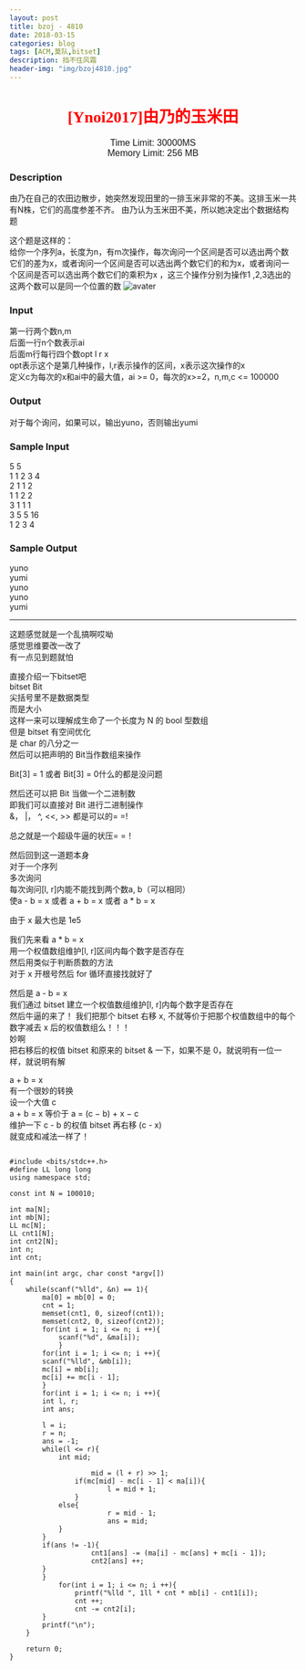 ```yaml
---
layout: post
title: bzoj - 4810
date: 2018-03-15
categories: blog
tags: [ACM,莫队,bitset]
description: 挡不住风霜
header-img: "img/bzoj4810.jpg"
---
```





<center><h1><font face="verdana" color="red"> [Ynoi2017]由乃的玉米田 </font></h1></center>

<center><font size="3" face="arial"> Time Limit: 30000MS </font></center>	 
<center><font size="3" face="arial"> Memory Limit: 256 MB </font></center>	 	



### Description

由乃在自己的农田边散步，她突然发现田里的一排玉米非常的不美。这排玉米一共有N株，它们的高度参差不齐。
由乃认为玉米田不美，所以她决定出个数据结构题<br>
 
这个题是这样的：<br>
给你一个序列a，长度为n，有m次操作，每次询问一个区间是否可以选出两个数它们的差为x，或者询问一个区间是否可以选出两个数它们的和为x，或者询问一个区间是否可以选出两个数它们的乘积为x ，这三个操作分别为操作1
,2,3选出的这两个数可以是同一个位置的数
![avater](https://raw.githubusercontent.com/seventeenjcinta/seventeenjcinta.GitHub.io/master/img/vv1(4).jpg)

### Input

第一行两个数n,m<br>
后面一行n个数表示ai<br>
后面m行每行四个数opt l r x<br>
opt表示这个是第几种操作，l,r表示操作的区间，x表示这次操作的x<br>
定义c为每次的x和ai中的最大值，ai >= 0，每次的x>=2，n,m,c <= 100000<br>

### Output

对于每个询问，如果可以，输出yuno，否则输出yumi<br>

### Sample Input

5 5<br>
1 1 2 3 4<br>
2 1 1 2<br>
1 1 2 2<br>
3 1 1 1<br>
3 5 5 16<br>
1 2 3 4<br>

### Sample Output

yuno<br>
yumi<br>
yuno<br>
yuno<br>
yumi<br>



***
这题感觉就是一个乱搞啊哎呦<br>
感觉思维要改一改了<br>
有一点见到题就怕<br>

直接介绍一下bitset吧<br>
bitset<N> Bit<br>
尖括号里不是数据类型<br>
而是大小<br>
这样一来可以理解成生命了一个长度为 N 的 bool 型数组<br>
但是 bitset 有空间优化<br>
是 char 的八分之一<br>
然后可以把声明的 Bit当作数组来操作<br>

Bit[3] = 1 或者 Bit[3] = 0什么的都是没问题<br>

然后还可以把 Bit 当做一个二进制数<br>
即我们可以直接对 Bit 进行二进制操作<br>
&， |， ^, <<, >> 都是可以的= =!<br>

总之就是一个超级牛逼的状压= =！<br>


然后回到这一道题本身<br>
对于一个序列<br>
多次询问<br>
每次询问[l, r]内能不能找到两个数a, b（可以相同）<br>
使a - b = x 或者 a + b = x 或者 a * b = x<br>

由于 x 最大也是 1e5<br>

我们先来看 a * b = x<br>
用一个权值数组维护[l, r]区间内每个数字是否存在<br>
然后用类似于判断质数的方法<br>
对于 x 开根号然后 for 循环直接找就好了<br>

然后是 a - b = x<br>
我们通过 bitset 建立一个权值数组维护[l, r]内每个数字是否存在<br>
然后牛逼的来了！
我们把那个 bitset 右移 x, 不就等价于把那个权值数组中的每个数字减去 x 后的权值数组么！！！<br>
妙啊<br>
把右移后的权值 bitset 和原来的 bitset & 一下，如果不是 0，就说明有一位一样，就说明有解<br>

a + b = x<br>
有一个很妙的转换<br>
设一个大值 c<br>
a + b = x 等价于 a = (c − b) + x − c<br>
维护一下 c - b 的权值 bitset 再右移 (c - x)<br>
就变成和减法一样了！<br>



<pre><code>
#include &lt;bits/stdc++.h&gt;
#define LL long long
using namespace std;

const int N = 100010;

int ma[N];
int mb[N];
LL mc[N];
LL cnt1[N];
int cnt2[N];
int n;
int cnt;

int main(int argc, char const *argv[])
{
	while(scanf("%lld", &n) == 1){
	    ma[0] = mb[0] = 0;
	    cnt = 1;
	    memset(cnt1, 0, sizeof(cnt1));
	    memset(cnt2, 0, sizeof(cnt2));
	    for(int i = 1; i <= n; i ++){
	    	scanf("%d", &ma[i]);
    	    }
	    for(int i = 1; i <= n; i ++){
		scanf("%lld", &mb[i]);
		mc[i] = mb[i];
		mc[i] += mc[i - 1];
	    }
	    for(int i = 1; i <= n; i ++){
		int l, r;
		int ans;

		l = i;
		r = n;
		ans = -1;
		while(l <= r){
		    int mid;

                    mid = (l + r) >> 1;
	     	    if(mc[mid] - mc[i - 1] < ma[i]){
                        l = mid + 1;
	    	    }
		    else{
                        r = mid - 1;
                        ans = mid;
	  	    }
		}
		if(ans != -1){
                    cnt1[ans] -= (ma[i] - mc[ans] + mc[i - 1]);
                    cnt2[ans] ++;
		}
	    }
    	    for(int i = 1; i <= n; i ++){
                printf("%lld ", 1ll * cnt * mb[i] - cnt1[i]);
                cnt ++;
                cnt -= cnt2[i];
	    }
	    printf("\n");
	}

	return 0;
}
